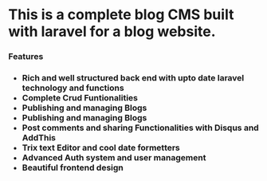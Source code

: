 <h1>This is a complete blog CMS built with laravel for a blog website.</h1>

<h3>Features<h3>
    <ul>
        <li>
            Rich and well structured back end with upto date laravel technology and functions
        </li>
        <li> Complete Crud Funtionalities </li>
        <li> Publishing and managing Blogs </li>
        <li> Publishing and managing Blogs </li>
        <li> Post comments and sharing Functionalities with Disqus and AddThis </li>
        <li> Trix text Editor and cool date formetters </li>
        <li> Advanced Auth system and user management</li>
        <li> Beautiful frontend design </li>
    </ul>
  
  
